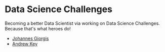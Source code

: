 # Data Science Challenges

Becoming a better Data Scientist via working on Data Science Challenges.
Because that's what heroes do!

- [Johannes Giorgis](https://github.com/johannesgiorgis)
- [Andrew Key](https://github.com/redpanda-ai)
